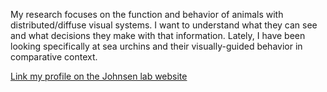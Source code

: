 My research focuses on the function and behavior of animals with distributed/diffuse visual systems. I want to understand what they can see and what decisions they make with that information. Lately, I have been looking specifically at sea urchins and their visually-guided behavior in comparative context.

[Link my profile on the Johnsen lab website](https://opticsoflife.org/people/julia.html)
